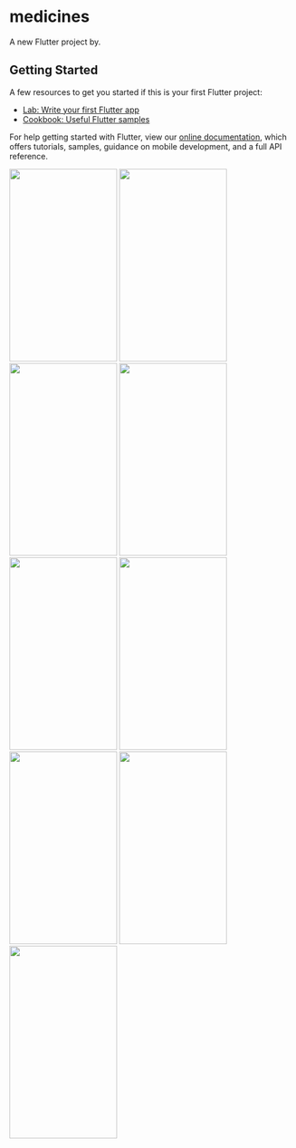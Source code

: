 # medicines

A new Flutter project by.

## Getting Started

A few resources to get you started if this is your first Flutter project: 

- [Lab: Write your first Flutter app](https://flutter.dev/docs/get-started/codelab)
- [Cookbook: Useful Flutter samples](https://flutter.dev/docs/cookbook)

For help getting started with Flutter, view our
[online documentation](https://flutter.dev/docs), which offers tutorials,
samples, guidance on mobile development, and a full API reference.

<img src="https://user-images.githubusercontent.com/73049188/202450525-66afcfb2-dc8e-4834-b352-504fc3ce456c.jpg" width="190" height="340"/>
<img src="https://user-images.githubusercontent.com/73049188/202450525-66afcfb2-dc8e-4834-b352-504fc3ce456c.jpg" width="190" height="340"/>
<img src="https://user-images.githubusercontent.com/73049188/202453895-90d1a3ab-3ca5-4599-971c-b2aa1bfd0ee5.jpg" width="190" height="340"/>
<img src="https://user-images.githubusercontent.com/73049188/202454604-6141331e-348e-4860-8245-b2f402436f98.jpg" width="190" height="340"/>
<img src="https://user-images.githubusercontent.com/73049188/202450567-9e257999-8bd7-407a-9348-3efd74d77aa2.jpg" width="190" height="340"/>
<img src="https://user-images.githubusercontent.com/73049188/202450589-9f67c586-7c56-46ab-bc40-e7eb39c275e0.jpg" width="190" height="340"/>
<img src="https://user-images.githubusercontent.com/73049188/202450629-5388e11d-558d-4a4c-bb43-0ef19eb2644d.jpg" width="190" height="340"/>
<img src="https://user-images.githubusercontent.com/73049188/202450732-a02357bd-2470-45b2-bb8e-76d50f9534a9.jpg" width="190" height="340"/>
<img src="https://user-images.githubusercontent.com/73049188/202450690-ead13a34-f244-48cf-b9bf-909ac38a7c74.jpg" width="190" height="340"/>

